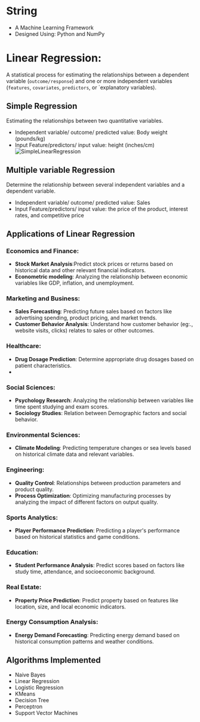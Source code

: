 # String
- A Machine Learning Framework
- Designed Using: Python and NumPy

# Linear Regression:
A statistical process for estimating the relationships between a dependent variable (`outcome/response`) and one or more independent variables (`features`, `covariates`, `predictors`, or `explanatory variables).
 
 ## Simple Regression
 Estimating the relationships between two quantitative variables.
 * Independent variable/ outcome/ predicted value: Body weight (pounds/kg)
 * Input Feature/predictors/ input value: height (inches/cm)
   ![SimpleLinearRegression](https://github.com/Supertring/ml-framework/assets/81057028/a3072c93-ef59-4a4e-906e-43e149bcc2c2)

 ## Multiple variable Regression
 Determine the relationship between several independent variables and a dependent variable.
 * Independent variable/ outcome/ predicted value: Sales
 * Input Feature/predictors/ input value: the price of the product, interest rates, and competitive price

 ## Applications of Linear Regression
 ### Economics and Finance:
 * __Stock Market Analysis__:Predict stock prices or returns based on historical data and other relevant financial indicators.
 * __Econometric modeling__: Analyzing the relationship between economic variables like GDP, inflation, and unemployment.

 ### Marketing and Business:
 * __Sales Forecasting__: Predicting future sales based on factors like advertising spending, product pricing, and market trends.
 * __Customer Behavior Analysis__: Understand how customer behavior (eg:., website visits, clicks) relates to sales or other outcomes.

 ### Healthcare:
* __Drug Dosage Prediction__: Determine appropriate drug dosages based on patient characteristics.
* 
 ### Social Sciences:
 * __Psychology Research__: Analyzing the relationship between variables like time spent studying and exam scores.
 * __Sociology Studies__: Relation between Demographic factors and social behavior.

 ### Environmental Sciences:
 * __Climate Modeling__: Predicting temperature changes or sea levels based on historical climate data and relevant variables.

 ### Engineering:
 * __Quality Control__: Relationships between production parameters and product quality.
 * __Process Optimization__: Optimizing manufacturing processes by analyzing the impact of different factors on output quality.

 ### Sports Analytics:
 * __Player Performance Prediction__: Predicting a player's performance based on historical statistics and game conditions.

 ### Education:
 * __Student Performance Analysis__: Predict scores based on factors like study time, attendance, and socioeconomic background.

 ### Real Estate:
 * __Property Price Prediction__: Predict property based on features like location, size, and local economic indicators.

 ### Energy Consumption Analysis:
 * __Energy Demand Forecasting__: Predicting energy demand based on historical consumption patterns and weather conditions.



Algorithms Implemented
------------------------------------------
- Naive Bayes
- Linear Regression
- Logistic Regression
- KMeans
- Decision Tree
- Perceptron
- Support Vector Machines
